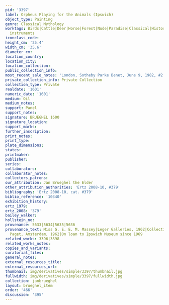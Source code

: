 ```yaml
---
pid: '3397'
label: Orpheus Playing for the Animals (Ipswich)
object_type: Painting
genre: Classical Mythology
worktags: Birds|Cattle|Deer|Horse|Forest|Nude|Paradise|Classical|History|Landscape|Mythological|Musical
  instruments
iconclass_code:
height_cm: '25.4'
width_cm: '35.6'
diameter_cm:
location_country:
location_city:
location_collection:
public_collection_info:
most_recent_sale_notes: 'London, Sotheby Parke Benet, June 9, 1982, #2'
private_collection_info: Private Collection
collection_type: Private
realdate: '1601'
numeric_date: '1601'
medium: Oil
medium_notes:
support: Panel
support_notes:
signature: BRUEGHEL 1600
signature_location:
support_marks:
further_inscription:
print_notes:
print_type:
plate_dimensions:
states:
printmaker:
publisher:
series:
collaborators:
collaborator_notes:
collectors_patrons:
our_attribution: Jan Brueghel the Elder
other_attribution_authorities: 'Ertz 2008-10, #379'
bibliography: 'Ertz 2008-10, cat. #379'
biblio_reference: '10340'
exhibition_history:
ertz_1979:
ertz_2008: '379'
bailey_walker:
hollstein_no:
provenance: 5633|5634|5635|5636
provenance_text: Miss G. E. E. M. Massey|Leger Galleries, 1962|Collection of Hugh
  Paget, Amsterdam, 1962|On loan to Ipswich Museum since 1969
related_works: 3396|3398
related_works_notes:
copies_and_variants:
curatorial_files:
general_notes:
external_resources_title:
external_resources_url:
thumbnail: img/derivatives/simple/3397/thumbnail.jpg
fullwidth: img/derivatives/simple/3397/fullwidth.jpg
collection: janbrueghel
layout: brueghel_item
order: '466'
discussion: '395'
---
```

